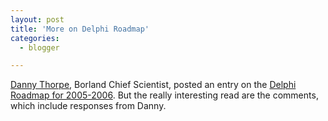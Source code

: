 ```yaml
---
layout: post
title: 'More on Delphi Roadmap'
categories:
  - blogger

---
```


[Danny Thorpe](http://blogs.borland.com/dcc/), Borland Chief Scientist, posted an entry on the [Delphi Roadmap for 2005-2006](http://blogs.borland.com/dcc/archive/2005/09/27/21361.aspx).  But the really interesting read are the comments, which include responses from Danny.
